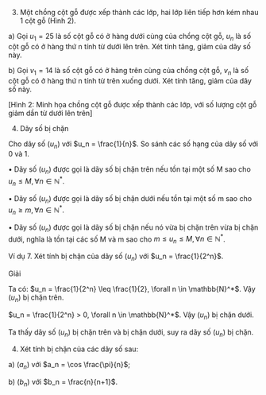 3. Một chồng cột gỗ được xếp thành các lớp, hai lớp liên tiếp hơn kém nhau 1 cột gỗ (Hình 2).

a) Gọi $u_1 = 25$ là số cột gỗ có ở hàng dưới cùng của chồng cột gỗ, $u_n$ là số cột gỗ có ở hàng thứ n tính từ dưới lên trên. Xét tính tăng, giảm của dãy số này.

b) Gọi $v_1 = 14$ là số cột gỗ có ở hàng trên cùng của chồng cột gỗ, $v_n$ là số cột gỗ có ở hàng thứ n tính từ trên xuống dưới. Xét tính tăng, giảm của dãy số này.

[Hình 2: Minh họa chồng cột gỗ được xếp thành các lớp, với số lượng cột gỗ giảm dần từ dưới lên trên]

4. Dãy số bị chặn

Cho dãy số $(u_n)$ với $u_n = \frac{1}{n}$. So sánh các số hạng của dãy số với 0 và 1.

• Dãy số $(u_n)$ được gọi là dãy số bị chặn trên nếu tồn tại một số M sao cho
$u_n \leq M, \forall n \in \mathbb{N}^*$.

• Dãy số $(u_n)$ được gọi là dãy số bị chặn dưới nếu tồn tại một số m sao cho
$u_n \geq m, \forall n \in \mathbb{N}^*$.

• Dãy số $(u_n)$ được gọi là dãy số bị chặn nếu nó vừa bị chặn trên vừa bị chặn dưới, nghĩa là tồn tại các số M và m sao cho
$m \leq u_n \leq M, \forall n \in \mathbb{N}^*$.

Ví dụ 7. Xét tính bị chặn của dãy số $(u_n)$ với $u_n = \frac{1}{2^n}$.

Giải

Ta có: $u_n = \frac{1}{2^n} \leq \frac{1}{2}, \forall n \in \mathbb{N}^*$. Vậy $(u_n)$ bị chặn trên.

$u_n = \frac{1}{2^n} > 0, \forall n \in \mathbb{N}^*$. Vậy $(u_n)$ bị chặn dưới.

Ta thấy dãy số $(u_n)$ bị chặn trên và bị chặn dưới, suy ra dãy số $(u_n)$ bị chặn.

4. Xét tính bị chặn của các dãy số sau:

a) $(a_n)$ với $a_n = \cos \frac{\pi}{n}$;

b) $(b_n)$ với $b_n = \frac{n}{n+1}$.